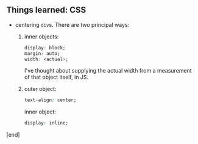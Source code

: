 ## Things learned: CSS

 * centering `div`s. There are two principal ways:

   1. inner objects:  

      ```css
      display: block;
      margin: auto;
      width: <actual>;
      ```
      I've thought about supplying the actual width from a measurement of that object itself, in JS.

   1. outer object:

      ```css
      text-align: center;
      ```

      inner object:

      ```css
      display: inline;
      ```

[end]
